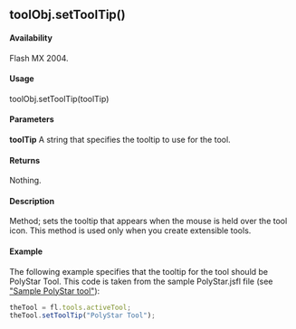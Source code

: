 ## toolObj.setToolTip()

#### Availability

Flash MX 2004.

#### Usage

toolObj.setToolTip(toolTip)

#### Parameters

**toolTip** A string that specifies the tooltip to use for the tool.

#### Returns

Nothing.

#### Description

Method; sets the tooltip that appears when the mouse is held over the tool icon. This method is used only when you create extensible tools.

#### Example

The following example specifies that the tooltip for the tool should be PolyStar Tool. This code is taken from the sample PolyStar.jsfl file (see[ "Sample PolyStar tool"](../Introduction/Sample_implementations.md#sample-polyStar-tool)):

```javascript
theTool = fl.tools.activeTool;
theTool.setToolTip("PolyStar Tool");

```